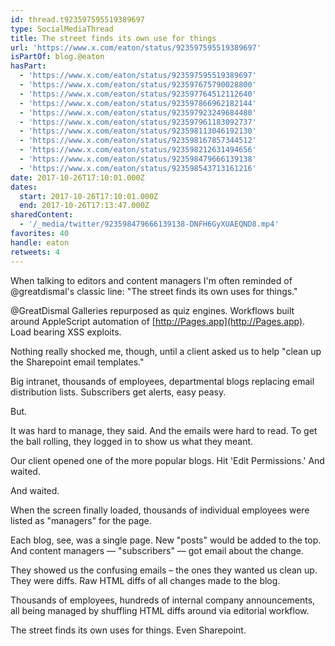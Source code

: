 ```yaml
---
id: thread.t923597595519389697
type: SocialMediaThread
title: The street finds its own use for things
url: 'https://www.x.com/eaton/status/923597595519389697'
isPartOf: blog.@eaton
hasPart:
  - 'https://www.x.com/eaton/status/923597595519389697'
  - 'https://www.x.com/eaton/status/923597675790028800'
  - 'https://www.x.com/eaton/status/923597764512112640'
  - 'https://www.x.com/eaton/status/923597866962182144'
  - 'https://www.x.com/eaton/status/923597923249684480'
  - 'https://www.x.com/eaton/status/923597961183092737'
  - 'https://www.x.com/eaton/status/923598113046192130'
  - 'https://www.x.com/eaton/status/923598167857344512'
  - 'https://www.x.com/eaton/status/923598212631494656'
  - 'https://www.x.com/eaton/status/923598479666139138'
  - 'https://www.x.com/eaton/status/923598543713161216'
date: 2017-10-26T17:10:01.000Z
dates:
  start: 2017-10-26T17:10:01.000Z
  end: 2017-10-26T17:13:47.000Z
sharedContent:
  - '/_media/twitter/923598479666139138-DNFH6GyXUAEQND8.mp4'
favorites: 40
handle: eaton
retweets: 4
---
```

When talking to editors and content managers I'm often reminded of @greatdismal's classic line: "The street finds its own uses for things."

@GreatDismal Galleries repurposed as quiz engines. Workflows built around AppleScript automation of [http://Pages.app](http://Pages.app). Load bearing XSS exploits.

Nothing really shocked me, though, until a client asked us to help "clean up the Sharepoint email templates."

Big intranet, thousands of employees, departmental blogs replacing email distribution lists. Subscribers get alerts, easy peasy.

But.

It was hard to manage, they said. And the emails were hard to read. To get the ball rolling, they logged in to show us what they meant.

Our client opened one of the more popular blogs. Hit 'Edit Permissions.' And waited.

And waited.

When the screen finally loaded, thousands of individual employees were listed as "managers" for the page.

Each blog, see, was a single page. New "posts" would be added to the top. And content managers — "subscribers" — got email about the change.

They showed us the confusing emails – the ones they wanted us clean up. They were diffs. Raw HTML diffs of all changes made to the blog.

Thousands of employees, hundreds of internal company announcements, all being managed by shuffling HTML diffs around via editorial workflow.

[](/_media/twitter/923598479666139138-DNFH6GyXUAEQND8.mp4)

The street finds its own uses for things. Even Sharepoint.

